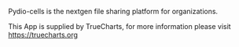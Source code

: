 Pydio-cells is the nextgen file sharing platform for organizations.

This App is supplied by TrueCharts, for more information please visit https://truecharts.org
